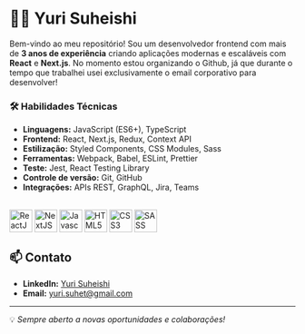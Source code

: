 # 👨‍💻 Yuri Suheishi

Bem-vindo ao meu repositório! Sou um desenvolvedor frontend com mais de **3 anos de experiência** criando aplicações modernas e escaláveis com **React** e **Next.js**.
No momento estou organizando o Github, já que durante o tempo que trabalhei usei exclusivamente o email corporativo para desenvolver!

### 🛠️ Habilidades Técnicas

- **Linguagens:** JavaScript (ES6+), TypeScript
- **Frontend:** React, Next.js, Redux, Context API
- **Estilização:** Styled Components, CSS Modules, Sass
- **Ferramentas:** Webpack, Babel, ESLint, Prettier
- **Teste:** Jest, React Testing Library
- **Controle de versão:** Git, GitHub
- **Integrações:** APIs REST, GraphQL, Jira, Teams

<div style="display: inline_block"><br>
  <img align="center" title="React" alt="ReactJS" width="40px" src="https://cdn.jsdelivr.net/gh/devicons/devicon@latest/icons/react/react-original.svg" />
  <img align="center" title="Next" alt="NextJS" width="40px" src="https://cdn.jsdelivr.net/gh/devicons/devicon@latest/icons/nextjs/nextjs-original.svg" />
  <img align="center" title="JS" alt="Javascript" width="40px" src="https://cdn.jsdelivr.net/gh/devicons/devicon@latest/icons/javascript/javascript-original.svg" />
  <img align="center" title="HTML" alt="HTML5" width="40px" src="https://cdn.jsdelivr.net/gh/devicons/devicon@latest/icons/html5/html5-original.svg" />
  <img align="center" title="CSS" alt="CSS3" width="40px" src="https://cdn.jsdelivr.net/gh/devicons/devicon@latest/icons/css3/css3-original.svg" />
  <img align="center" title="SASS" alt="SASS" width="40px" src="https://cdn.jsdelivr.net/gh/devicons/devicon@latest/icons/sass/sass-original.svg" />
</div>

## 📫 Contato

- **LinkedIn:** [Yuri Suheishi]([https://www.linkedin.com/in/yuri-suheishi-56b009153/])
- **Email:** yuri.suhet@gmail.com

---
💡 *Sempre aberto a novas oportunidades e colaborações!*

<!--
**YuriSuheishi/YuriSuheishi** is a ✨ _special_ ✨ repository because its `README.md` (this file) appears on your GitHub profile.

Here are some ideas to get you started:

- 🔭 I’m currently working on ...
- 🌱 I’m currently learning ...
- 👯 I’m looking to collaborate on ...
- 🤔 I’m looking for help with ...
- 💬 Ask me about ...
- 📫 How to reach me: ...
- 😄 Pronouns: ...
- ⚡ Fun fact: ...
-->
